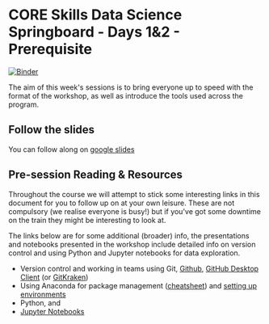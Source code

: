 # CORE Skills Data Science Springboard - Days 1&2 - Prerequisite

[![Binder](https://mybinder.org/badge_logo.svg)](https://mybinder.org/v2/gh/core-skills/00-Prerequesite/master?filepath=notebooks)

The aim of this week's sessions is to bring everyone up to speed with the format of the workshop, as well as introduce the tools used across the program.

## Follow the slides

You can follow along on [google slides](https://docs.google.com/presentation/d/1aMQpImTrk4XDMiihUrS7XXsHTvUoPBL3QgviwxMoRbo/edit?usp=sharing)


## Pre-session Reading & Resources

Throughout the course we will attempt to stick some interesting links in this document for you to follow up on at your own leisure. These are not compulsory (we realise everyone is busy!) but if you've got some downtime on the train they might be interesting to look at.

The links below are for some additional (broader) info, the presentations and notebooks presented in the workshop include detailed info on version control and using Python and Jupyter notebooks for data exploration.

- Version control and working in teams using Git, [Github](https://help.github.com/), [GitHub Desktop Client](https://desktop.github.com/) (or [GitKraken](https://www.gitkraken.com/git-client))
- Using Anaconda for package management ([cheatsheet](https://conda.io/docs/_downloads/conda-cheatsheet.pdf)) and [setting up environments](https://medium.com/datareply/working-with-python-environments-anaconda-package-manager-and-ides-663e771b6ed8)
- Python, and 
- [Jupyter Notebooks](http://jupyter.org/)
